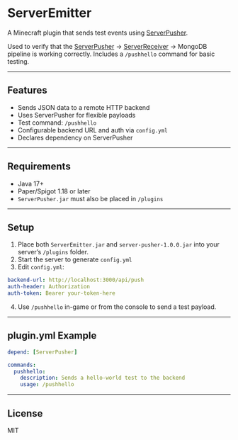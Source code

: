 # ServerEmitter

A Minecraft plugin that sends test events using [ServerPusher](https://github.com/CappyTech/ServerPusher).

Used to verify that the [ServerPusher](https://github.com/CappyTech/ServerPusher) → [ServerReceiver](https://github.com/CappyTech/ServerReceiver) → MongoDB pipeline is working correctly. Includes a `/pushhello` command for basic testing.

---

## Features

- Sends JSON data to a remote HTTP backend
- Uses ServerPusher for flexible payloads
- Test command: `/pushhello`
- Configurable backend URL and auth via `config.yml`
- Declares dependency on ServerPusher

---

## Requirements

- Java 17+
- Paper/Spigot 1.18 or later
- `ServerPusher.jar` must also be placed in `/plugins`

---

## Setup

1. Place both `ServerEmitter.jar` and `server-pusher-1.0.0.jar` into your server’s `/plugins` folder.
2. Start the server to generate `config.yml`
3. Edit `config.yml`:

```yaml
backend-url: http://localhost:3000/api/push
auth-header: Authorization
auth-token: Bearer your-token-here
```

4. Use `/pushhello` in-game or from the console to send a test payload.

---

## plugin.yml Example

```yaml
depend: [ServerPusher]

commands:
  pushhello:
    description: Sends a hello-world test to the backend
    usage: /pushhello
```

---

## License

MIT
